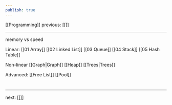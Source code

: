 ```yaml
---
publish: true
---
```

[[Programming]]  previous: [[]]   

---
memory vs speed

Linear:
[[01 Array]] 
[[02 Linked List]] 
[[03 Queue]] 
[[04 Stack]] 
[[05 Hash Table]] 

Non-linear 
[[Graph|Graph]] 
[[Heap]] 
[[Trees|Trees]] 

Advanced:
[[Free List]] 
[[Pool]] 
# 
----
next: [[]] 
